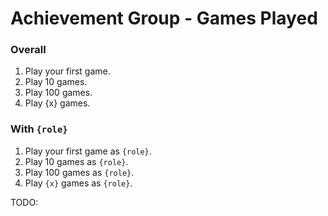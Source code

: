 # Achievement Group - Games Played

### Overall

1. Play your first game.
1. Play 10 games.
1. Play 100 games.
1. Play {x} games.

### With `{role}`

1. Play your first game as `{role}`.
1. Play 10 games as `{role}`.
1. Play 100 games as `{role}`.
1. Play `{x}` games as `{role}`.

TODO: